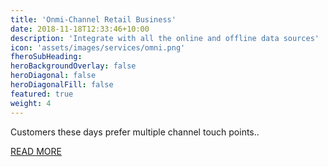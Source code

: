 ```yaml
---
title: 'Onmi-Channel Retail Business'
date: 2018-11-18T12:33:46+10:00
description: 'Integrate with all the online and offline data sources'
icon: 'assets/images/services/omni.png'
fheroSubHeading: 
heroBackgroundOverlay: false
heroDiagonal: false
heroDiagonalFill: false
featured: true
weight: 4
---
```


Customers these days prefer multiple channel touch points.. 
<div class="service-link" style="padding-left:0;">
<a class="service-read-more" href="#">READ MORE<i class="fas fa-long-arrow-alt-right ml-1"></i></a>
</div>